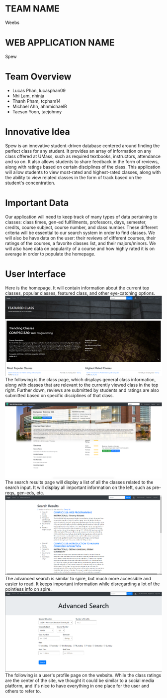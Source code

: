 # TEAM NAME
Weebs
# WEB APPLICATION NAME
Spew

# Team Overview

* Lucas Phan, lucasphan09
* Nhi Lam, nhinja
* Thanh Pham, tcpham14
* Michael Ahn, ahnmichaelR
* Taesan Yoon, taejohnny
 
# Innovative Idea

Spew is an innovative student-driven database centered around finding the perfect class for any student. It provides an array of information on any class offered at UMass, such as required textbooks, instructors, attendance and so on. It also allows students to share feedback in the form of reviews, along with ratings based on certain disciplines of the class. This application will allow students to view most-rated and highest-rated classes, along with the ability to view related classes in the form of track based on the student's concentration. 
# Important Data

Our application will need to keep track of many types of data pertaining to classes: class times, gen-ed fulfillments, professors, days, semester, credits, course subject, course number, and class number. These different criteria will be essential to our search system in order to find classes. We will also be have data on the user: their reviews of different courses, their ratings of the courses, a favorite classes list, and their majors/minors. We will also have data on popularity of a course and how highly rated it is on average in order to populate the homepage. 
# User Interface


Here is the homepage. It will contain information about the current top classes, popular classes, featured class, and other eye-catching options. 
 ![example image](imgs/index.png)
 The following is the class page, which displays general class information, along with classes that are relevant to the currently viewed class in the top right. Further down, reviews are submitted by students and ratings are also submitted based on specific disciplines of that class.

![example image](imgs/class_page.png)
 The search results page will display a list of all the classes related to the search input. It will display all important information on the left, such as pre-reqs, gen-eds, etc. 
 ![example image](imgs/searchresults.png)
 The advanced search is similar to spire, but much more accessible and easier to read. It keeps important information while disregarding a lot of the pointless info on spire.
![example image](imgs/advancedsearch.png)
The following is a user's profile page on the website. While the class ratings are the center of the site, we thought it could be similar to a social media platform, and it's nice to have everything in one place for the user and others to refer to.
